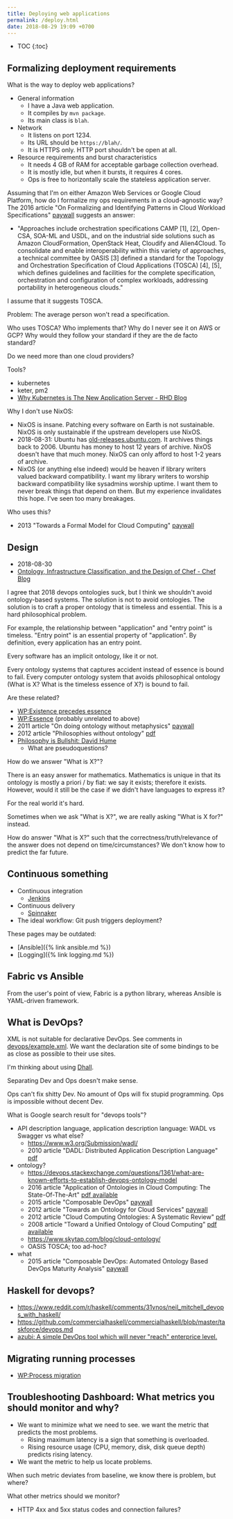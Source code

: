 ```yaml
---
title: Deploying web applications
permalink: /deploy.html
date: 2018-08-29 19:09 +0700
---
```


- TOC
{:toc}

## Formalizing deployment requirements

What is the way to deploy web applications?

- General information
    - I have a Java web application.
    - It compiles by `mvn package`.
    - Its main class is `blah`.
- Network
    - It listens on port 1234.
    - Its URL should be `https://blah/`.
    - It is HTTPS only. HTTP port shouldn't be open at all.
- Resource requirements and burst characteristics
    - It needs 4 GB of RAM for acceptable garbage collection overhead.
    - It is mostly idle, but when it bursts, it requires 4 cores.
    - Ops is free to horizontally scale the stateless application server.

Assuming that I'm on either Amazon Web Services or Google Cloud Platform, how do I formalize my ops requirements in a cloud-agnostic way?
The 2016 article "On Formalizing and Identifying Patterns in Cloud Workload Specifications" [paywall](https://ieeexplore.ieee.org/document/7516840/) suggests an answer:

- "Approaches include orchestration specifications CAMP [1], [2], Open-CSA, SOA-ML and USDL,
and on the industrial side solutions such as Amazon CloudFormation, OpenStack Heat, Cloudify and Alien4Cloud.
To consolidate and enable interoperability within this variety of approaches, a technical committee by OASIS [3]
defined a standard for the Topology and Orchestration Specification of Cloud Applications (TOSCA) [4], [5],
which defines guidelines and facilities for the complete specification, orchestration and configuration of complex workloads,
addressing portability in heterogeneous clouds."

I assume that it suggests TOSCA.

Problem: The average person won't read a specification.

Who uses TOSCA?
Who implements that?
Why do I never see it on AWS or GCP?
Why would they follow your standard if they are the de facto standard?

Do we need more than one cloud providers?

Tools?

- kubernetes
- keter, pm2
- [Why Kubernetes is The New Application Server - RHD Blog](https://developers.redhat.com/blog/2018/06/28/why-kubernetes-is-the-new-application-server/)

Why I don't use NixOS:

- NixOS is insane.
Patching every software on Earth is not sustainable.
NixOS is only sustainable if the upstream developers use NixOS.
- 2018-08-31: Ubuntu has [old-releases.ubuntu.com](http://old-releases.ubuntu.com/).
It archives things back to 2006.
Ubuntu has money to host 12 years of archive.
NixOS doesn't have that much money.
NixOS can only afford to host 1-2 years of archive.
- NixOS (or anything else indeed) would be heaven if library writers valued backward compatibility.
I want my library writers to worship backward compatibility like sysadmins worship uptime.
I want them to never break things that depend on them.
But my experience invalidates this hope.
I've seen too many breakages.

Who uses this?

- 2013 "Towards a Formal Model for Cloud Computing" [paywall](https://link.springer.com/chapter/10.1007/978-3-319-06859-6_34)

## Design

- 2018-08-30
- [Ontology, Infrastructure Classification, and the Design of Chef - Chef Blog](https://blog.chef.io/2015/04/23/ontology-infrastructure-classification-and-the-design-of-chef/)

I agree that 2018 devops ontologies suck, but I think we shouldn't avoid ontology-based systems.
The solution is not to avoid ontologies.
The solution is to craft a proper ontology that is timeless and essential.
This is a hard philosophical problem.

For example, the relationship between "application" and "entry point" is timeless.
"Entry point" is an essential property of "application".
By definition, every application has an entry point.

Every software has an implicit ontology, like it or not.

Every ontology systems that captures accident instead of essence is bound to fail.
Every computer ontology system that avoids philosophical ontology (What is X? What is the timeless essence of X?) is bound to fail.

Are these related?

- [WP:Existence precedes essence](https://en.wikipedia.org/wiki/Existence_precedes_essence)
- [WP:Essence](https://en.wikipedia.org/wiki/Essence) (probably unrelated to above)
- 2011 article "On doing ontology without metaphysics" [paywall](https://www.jstor.org/stable/41329478?seq=1#page_scan_tab_contents)
- 2012 article "Philosophies without ontology" [pdf](https://www.journals.uchicago.edu/doi/pdfplus/10.14318/hau3.1.015)
- [Philosophy is Bullshit: David Hume](https://webhome.phy.duke.edu/~rgb/Beowulf/axioms/axioms/node4.html)
    - What are pseudoquestions?

How do we answer "What is X?"?

There is an easy answer for mathematics.
Mathematics is unique in that its ontology is mostly a priori / by fiat: we say it exists; therefore it exists.
However, would it still be the case if we didn't have languages to express it?

For the real world it's hard.

Sometimes when we ask "What is X?", we are really asking "What is X for?" instead.

How do answer "What is X?" such that the correctness/truth/relevance of the answer does not depend on time/circumstances?
We don't know how to predict the far future.

## Continuous something

- Continuous integration
    - [Jenkins](https://jenkins.io/)
- Continuous delivery
    - [Spinnaker](https://www.spinnaker.io/)
- The ideal workflow: Git push triggers deployment?

These pages may be outdated:

- [Ansible]({% link ansible.md %})
- [Logging]({% link logging.md %})

## Fabric vs Ansible

From the user's point of view, Fabric is a python library, whereas Ansible is YAML-driven framework.

## What is DevOps?

XML is not suitable for declarative DevOps.
See comments in [devops/example.xml](https://github.com/edom/work/blob/master/devops/example.xml).
We want the declaration site of some bindings to be as close as possible to their use sites.

I'm thinking about using [Dhall](https://github.com/dhall-lang/dhall-lang).

Separating Dev and Ops doesn't make sense.

Ops can't fix shitty Dev.
No amount of Ops will fix stupid programming.
Ops is impossible without decent Dev.

What is Google search result for "devops tools"?

- API description language, application description language: WADL vs Swagger vs what else?
    - https://www.w3.org/Submission/wadl/
    - 2010 article "DADL: Distributed Application Description Language" [pdf](https://www.isi.edu/~mirkovic/publications/dadlsubmit.pdf)
- ontology?
    - https://devops.stackexchange.com/questions/1361/what-are-known-efforts-to-establish-devops-ontology-model
    - 2016 article "Application of Ontologies in Cloud Computing: The State-Of-The-Art" [pdf available](https://arxiv.org/abs/1610.02333)
    - 2015 article "Composable DevOps" [paywall](https://dl.acm.org/citation.cfm?id=2867125)
    - 2012 article "Towards an Ontology for Cloud Services" [paywall](https://ieeexplore.ieee.org/document/6245776/)
    - 2012 article "Cloud Computing Ontologies: A Systematic Review" [pdf](https://pdfs.semanticscholar.org/cd5f/e6edb6284fcbcb470239464bb0c8e3ee2d50.pdf)
    - 2008 article "Toward a Unified Ontology of Cloud Computing" [pdf available](https://www.researchgate.net/publication/224367196_Toward_a_Unified_Ontology_of_Cloud_Computing)
    - https://www.skytap.com/blog/cloud-ontology/
    - OASIS TOSCA; too ad-hoc?
- what
    - 2015 article "Composable DevOps: Automated Ontology Based DevOps Maturity Analysis" [paywall](https://ieeexplore.ieee.org/document/7207405/)

## Haskell for devops?

- https://www.reddit.com/r/haskell/comments/31vnos/neil_mitchell_devops_with_haskell/
- https://github.com/commercialhaskell/commercialhaskell/blob/master/taskforce/devops.md
- [azubi: A simple DevOps tool which will never "reach" enterprice level.](http://hackage.haskell.org/package/azubi)

## Migrating running processes

- [WP:Process migration](https://en.wikipedia.org/wiki/Process_migration)

## Troubleshooting Dashboard: What metrics you should monitor and why?

- We want to minimize what we need to see.
we want the metric that predicts the most problems.
    - Rising maximum latency is a sign that something is overloaded.
    - Rising resource usage (CPU, memory, disk, disk queue depth) predicts rising latency.
- We want the metric to help us locate problems.

When such metric deviates from baseline, we know there is problem, but where?

What other metrics should we monitor?

- HTTP 4xx and 5xx status codes and connection failures?
